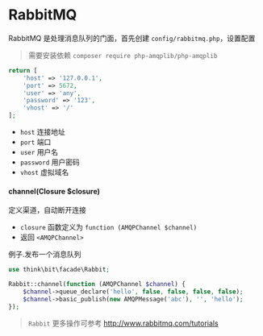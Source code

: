 # RabbitMQ

RabbitMQ 是处理消息队列的门面，首先创建 `config/rabbitmq.php`，设置配置

> 需要安装依赖 `composer require php-amqplib/php-amqplib`

```php
return [
    'host' => '127.0.0.1',
    'port' => 5672,
    'user' => 'any',
    'password' => '123',
    'vhost' => '/'
];
```

- `host` 连接地址
- `port` 端口
- `user` 用户名
- `password` 用户密码
- `vhost` 虚拟域名

#### channel(Closure $closure)

定义渠道，自动断开连接

- `closure` 函数定义为 `function (AMQPChannel $channel)`
- 返回 `<AMQPChannel>`

例子.发布一个消息队列

```php
use think\bit\facade\Rabbit;

Rabbit::channel(function (AMQPChannel $channel) {
    $channel->queue_declare('hello', false, false, false, false);
    $channel->basic_publish(new AMQPMessage('abc'), '', 'hello');
});
```

> `Rabbit` 更多操作可参考 http://www.rabbitmq.com/tutorials